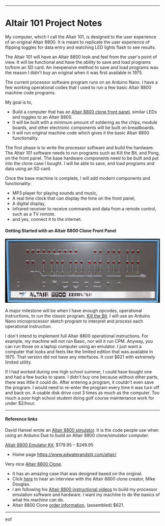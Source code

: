 --------------------------------------------------------------------------------
# Altair 101 Project Notes

My computer, which I call the Altair 101, is designed to the user experience of an original Altair 8800.
It is meant to replicate the user experience of flipping toggles for data entry and watching LED lights flash to see results.

The Altair 101 will have an Altair 8800 look and feel from the user's point of view.
It will be functional and have the ability to save and load programs to/from an SD card.
An inexpensive method to save and load programs was the reason I didn't buy an original when it was first available in 1975.

The current processor software program runs on an Arduino Nano.
I have a few working operational codes that I used to run a few basic Altair 8800 machine code programs.

My goal is to,
+ Build a computer that has an [Altair 8800 clone front panel](https://www.adwaterandstir.com/product/front-panel/),
similar LEDs and toggles to an Altair 8800.
+ It will be built with a minimum amount of soldering as the chips, module boards, and other electronic components will be built on breadboards.
+ It will run original machine code which gives it the basic Altair 8800 functionality.

The first phase is to write the processor software and build the hardware.
The Altair 101 software needs to run programs such as Kill the Bit, and Pong, on the front panel.
The base hardware components need to be built and put into the clone case I bought.
I will be able to save, and load programs and data using an SD card.

Once the base machine is complete, I will add modern components and functionality:
+ MP3 player for playing sounds and music,
+ A real time clock that can display the time on the front panel,
+ A digital display,
+ Infrared receiver to receive commands and data from a remote control, such as a TV remote.
+ and yes, connect it to the internet.

#### Getting Started with an Altair 8800 Clone Front Panel

[<img width="600px"  src="Altair8800frontPanel15x6.jpg"/>](https://s2js.com/altair/sim.html)

A major milestone will be when I have enough opcodes, operational instructions, to run the classic program, 
[Kill the Bit](https://youtu.be/ZKeiQ8e18QY).
I will use an Arduino Nano microprocessor sketch program to interpret and process each operational instruction.

I don't intend to implement full Altair 8800 operational instructions.
For example, my machine will not run Basic, nor will it run CPM. Anyway, you can run those on a laptop computer using an emulator.
I just want a computer that looks and feels like the limited edition that was available in 1975.
That version did not have any interfaces. It cost $621 with extremely limited utility.

If I had worked during one high school summer, I could have bought one and had a few bucks to spare.
I didn't buy one because without other parts, there was little it could do.
After entering a program, it couldn't even save the program. I would need to re-enter the program every time it was turn off and back on.
A usable disk drive cost 3 times as much as the computer.
Too much a poor high school student doing golf course maintenance work for under $2/hour.

--------------------------------------------------------------------------------
#### Reference links

David Hansel wrote an [Altair 8800 simulator](https://www.hackster.io/david-hansel/arduino-altair-8800-simulator-3594a6).
It is the code people use when using an Arduino Due to build an Altair 8800 clone/simulator computer.

[Altair 8800 Emulator Kit](https://www.adwaterandstir.com/product/altair-8800-emulator-kit/), $179.95 – $249.95
+ Home page
https://www.adwaterandstir.com/altair/

Very nice [Altair 8800 Clone](https://altairclone.com/).
+ It has an amazing case that was designed based on the original.
+ Click [here](https://altairclone.com/downloads/interview.mp3)
    to hear an interview with the Altair 8800 clone creator, Mike Douglas.
+ I am following his [Altair 8800 instructional videos](https://www.youtube.com/playlist?list=PLB3mwSROoJ4KLWM8KwK0cD1dhX35wILBj)
    to build my processor emulation software and hardware. I want my machine to do the basics of what his machine can do.
+ Altair 8800 Clone [order information](https://altairclone.com/ordering.htm), (assembled) $621.

--------------------------------------------------------------------------------
eof